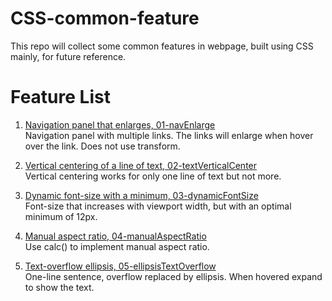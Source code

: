 # CSS-common-feature

This repo will collect some common features in webpage, built using CSS mainly,
for future reference.  

# Feature List

1. <ins>Navigation panel that enlarges, 01-navEnlarge</ins>   
Navigation panel with multiple links. The links will enlarge when hover over the
link. Does not use transform.  

2. <ins>Vertical centering of a line of text, 02-textVerticalCenter</ins>  
    Vertical centering works for only one line of text but not more.  

3. <ins>Dynamic font-size with a minimum, 03-dynamicFontSize</ins>  
Font-size that increases with viewport width, but with an optimal minimum of
12px.  

4. <ins>Manual aspect ratio, 04-manualAspectRatio</ins>  
Use calc() to implement manual aspect ratio.  

5. <ins>Text-overflow ellipsis, 05-ellipsisTextOverflow</ins>  
One-line sentence, overflow replaced by ellipsis. When hovered expand to show
the text.  